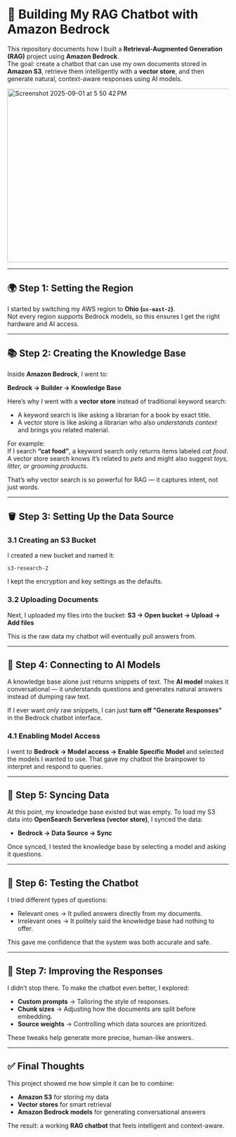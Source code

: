 # 🧩 Building My RAG Chatbot with Amazon Bedrock

This repository documents how I built a **Retrieval-Augmented Generation (RAG)** project using **Amazon Bedrock**.  
The goal: create a chatbot that can use my own documents stored in **Amazon S3**, retrieve them intelligently with a **vector store**, and then generate natural, context-aware responses using AI models.  

<img width="720" height="395" alt="Screenshot 2025-09-01 at 5 50 42 PM" src="https://github.com/user-attachments/assets/b2912705-a48c-452d-a1dc-bd1f3cca25a5" />

---

## 🌍 Step 1: Setting the Region
I started by switching my AWS region to **Ohio (`us-east-2`)**.  
Not every region supports Bedrock models, so this ensures I get the right hardware and AI access.

---

## 📚 Step 2: Creating the Knowledge Base
Inside **Amazon Bedrock**, I went to:

**Bedrock → Builder → Knowledge Base**

Here’s why I went with a **vector store** instead of traditional keyword search:

- A keyword search is like asking a librarian for a book by exact title.  
- A vector store is like asking a librarian who also *understands context* and brings you related material.  

For example:  
If I search **“cat food”**, a keyword search only returns items labeled *cat food*.  
A vector store search knows it’s related to *pets* and might also suggest *toys, litter, or grooming products*.  

That’s why vector search is so powerful for RAG — it captures intent, not just words.

---

## 🪣 Step 3: Setting Up the Data Source

### 3.1 Creating an S3 Bucket
I created a new bucket and named it:

```text
s3-research-2
```

I kept the encryption and key settings as the defaults.

### 3.2 Uploading Documents

Next, I uploaded my files into the bucket:
**S3 → Open bucket → Upload → Add files**

This is the raw data my chatbot will eventually pull answers from.

---

## 🤖 Step 4: Connecting to AI Models

A knowledge base alone just returns snippets of text.
The **AI model** makes it conversational — it understands questions and generates natural answers instead of dumping raw text.

If I ever want *only* raw snippets, I can just **turn off "Generate Responses"** in the Bedrock chatbot interface.

### 4.1 Enabling Model Access

I went to **Bedrock → Model access → Enable Specific Model** and selected the models I wanted to use.
That gave my chatbot the brainpower to interpret and respond to queries.

---

## 🔄 Step 5: Syncing Data

At this point, my knowledge base existed but was empty.
To load my S3 data into **OpenSearch Serverless (vector store)**, I synced the data:

* **Bedrock → Data Source → Sync**

Once synced, I tested the knowledge base by selecting a model and asking it questions.

---

## 💬 Step 6: Testing the Chatbot

I tried different types of questions:

* Relevant ones → It pulled answers directly from my documents.
* Irrelevant ones → It politely said the knowledge base had nothing to offer.

This gave me confidence that the system was both accurate and safe.

---

## 🎯 Step 7: Improving the Responses

I didn’t stop there. To make the chatbot even better, I explored:

* **Custom prompts** → Tailoring the style of responses.
* **Chunk sizes** → Adjusting how the documents are split before embedding.
* **Source weights** → Controlling which data sources are prioritized.

These tweaks help generate more precise, human-like answers.

---

## ✅ Final Thoughts

This project showed me how simple it can be to combine:

* **Amazon S3** for storing my data
* **Vector stores** for smart retrieval
* **Amazon Bedrock models** for generating conversational answers

The result: a working **RAG chatbot** that feels intelligent and context-aware.
